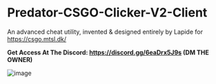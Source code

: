 # Predator-CSGO-Clicker-V2-Client
An advanced cheat utility, invented & designed entirely by Lapide for https://csgo.mtsl.dk/

**Get Access At The Discord: https://discord.gg/6eaDrx5J9s (DM THE OWNER)**

![image](https://user-images.githubusercontent.com/64395933/220145849-9a65b75f-f7ee-4d58-b3b9-05a70ee30543.png)
